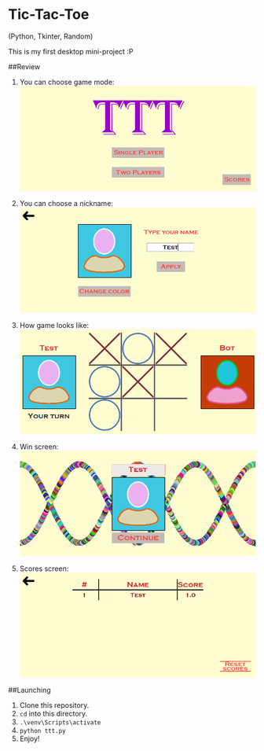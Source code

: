 # Tic-Tac-Toe
(Python, Tkinter, Random)

This is my first desktop mini-project :P

##Review

1. You can choose game mode:
![Main menu image](./review/main_menu.png)

2. You can choose a nickname:
![Player settings image](./review/player_settings.png)

3. How game looks like:
![Ingame screen](./review/ingame_screen.png)

4. Win screen:
![Win screen](./review/win_screen.png)

5. Scores screen:
![Scores screen](./review/scores_screen.png)

##Launching

1. Clone this repository.
2. `cd` into this directory.
3. `.\venv\Scripts\activate`
4. `python ttt.py`
5. Enjoy!
